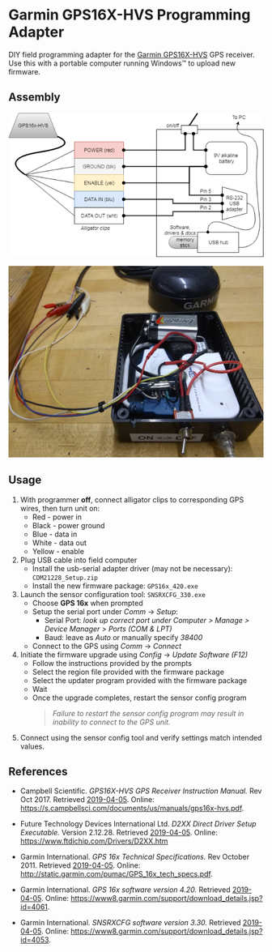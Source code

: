 # Garmin GPS16X-HVS Programming Adapter

DIY field programming adapter for the [Garmin GPS16X-HVS](https://buy.garmin.com/en-US/US/p/13194)
GPS receiver. Use this with a portable computer running Windows&#8482; to upload new firmware.


## Assembly

![Hardware diagram](block-diagram.png)

![Photo](photo.jpg)


## Usage

1. With programmer **off**, connect alligator clips to corresponding GPS wires,
   then turn unit on:
    * Red - power in
    * Black - power ground
    * Blue - data in
    * White - data out
    * Yellow - enable
2. Plug USB cable into field computer
    * Install the usb-serial adapter driver (may not be necessary): `CDM21228_Setup.zip`
    * Install the new firmware package: `GPS16x_420.exe`
3. Launch the sensor configuration tool: `SNSRXCFG_330.exe`
    * Choose **GPS 16x** when prompted
    * Setup the serial port under *Comm* &rarr; *Setup*:
        * Serial Port: *look up correct port under Computer > Manage > Device
          Manager > Ports (COM & LPT)*
        * Baud: leave as *Auto* or manually specify *38400*
    * Connect to the GPS using *Comm* &rarr; *Connect*
4. Initiate the firmware upgrade using *Config* &rarr; *Update Software (F12)*
    * Follow the instructions provided by the prompts
    * Select the region file provided with the firmware package
    * Select the updater program provided with the firmware package
    * Wait
    * Once the upgrade completes, restart the sensor config program
      > *Failure to restart the sensor config program may result in inability to
      > connect to the GPS unit.*
5. Connect using the sensor config tool and verify settings match intended values.


## References

* Campbell Scientific. *GPS16X-HVS GPS Receiver Instruction Manual.* Rev Oct 2017.
  Retrieved [2019-04-05](http://web.archive.org/web/20190406023559/https://s.campbellsci.com/documents/us/manuals/gps16x-hvs.pdf).
  Online: <https://s.campbellsci.com/documents/us/manuals/gps16x-hvs.pdf>.

* Future Technology Devices International Ltd. *D2XX Direct Driver Setup Executable.* 
  Version 2.12.28. Retrieved [2019-04-05](http://web.archive.org/web/20190406023750/https://www.ftdichip.com/Drivers/CDM/CDM21228_Setup.zip).
  Online: <https://www.ftdichip.com/Drivers/D2XX.htm>

* Garmin International. *GPS 16x Technical Specifications.* Rev October 2011.
  Retrieved [2019-04-05](http://web.archive.org/web/20190405200736/http://static.garmin.com/pumac/GPS_16x_tech_specs.pdf).
  Online: <http://static.garmin.com/pumac/GPS_16x_tech_specs.pdf>.

* Garmin International. *GPS 16x software version 4.20.* Retrieved
  [2019-04-05](http://web.archive.org/web/20190406024209/http://download.garmin.com/software/GPS16x_420.exe).
  Online: <https://www8.garmin.com/support/download_details.jsp?id=4061>.

* Garmin International. *SNSRXCFG software version 3.30.* Retrieved
  [2019-04-05](http://web.archive.org/web/20190406024309/http://download.garmin.com/software/SNSRXCFG_330.exe).
  Online: <https://www8.garmin.com/support/download_details.jsp?id=4053>.
